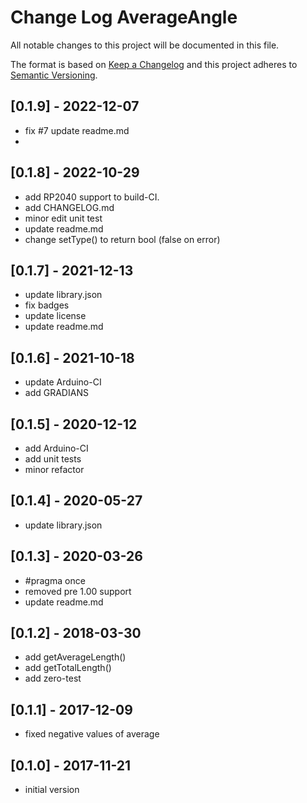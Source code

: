 # Change Log AverageAngle

All notable changes to this project will be documented in this file.

The format is based on [Keep a Changelog](http://keepachangelog.com/)
and this project adheres to [Semantic Versioning](http://semver.org/).


## [0.1.9] - 2022-12-07
- fix #7 update readme.md
-


## [0.1.8] - 2022-10-29
- add RP2040 support to build-CI.
- add CHANGELOG.md
- minor edit unit test
- update readme.md
- change setType() to return bool (false on error)

## [0.1.7] - 2021-12-13
- update library.json
- fix badges
- update license
- update readme.md

## [0.1.6] - 2021-10-18
- update Arduino-CI
- add GRADIANS

## [0.1.5] - 2020-12-12
- add Arduino-CI
- add unit tests
- minor refactor

## [0.1.4] - 2020-05-27
- update library.json

## [0.1.3] - 2020-03-26
- #pragma once
- removed pre 1.00 support
- update readme.md

## [0.1.2] - 2018-03-30
- add getAverageLength()
- add getTotalLength()
- add zero-test


## [0.1.1] - 2017-12-09
- fixed negative values of average

## [0.1.0] - 2017-11-21
- initial version

